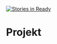 [![Stories in Ready](https://badge.waffle.io/Alekseev-Projekt/Projekt.png?label=ready&title=Ready)](https://waffle.io/Alekseev-Projekt/Projekt)
# Projekt